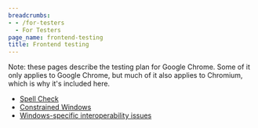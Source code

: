 ```yaml
---
breadcrumbs:
- - /for-testers
  - For Testers
page_name: frontend-testing
title: Frontend testing
---
```


Note: these pages describe the testing plan for Google Chrome. Some of it only
applies to Google Chrome, but much of it also applies to Chromium, which is why
it's included here.

*   [Spell Check](/for-testers/frontend-testing/spell-check)
*   [Constrained
            Windows](/for-testers/frontend-testing/constrained-windows)
*   [Windows-specific interoperability
            issues](/for-testers/frontend-testing/windows-specific-interoperability-issues)
